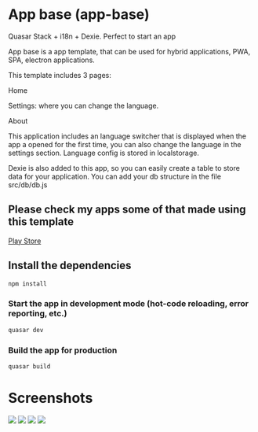 # App base (app-base)

Quasar Stack + i18n + Dexie. Perfect to start an app

App base is a app template, that can be used for hybrid applications, PWA, SPA, electron applications.

This template includes 3 pages:

Home

Settings: where you can change the language.

About

This application includes an language switcher that is displayed when the app a opened for the first time, you can also change the language in the settings section. Language config is stored in localstorage.

Dexie is also added to this app, so you can easily create a table to store data for your application. You can add your db structure in the file src/db/db.js

## Please check my apps some of that made using this template

[Play Store](https://play.google.com/store/apps/developer?id=Huebra+Developer "Play Store")

## Install the dependencies
```bash
npm install
```

### Start the app in development mode (hot-code reloading, error reporting, etc.)
```bash
quasar dev
```
### Build the app for production
```bash
quasar build
```

# Screenshots
![](https://raw.githubusercontent.com/romarioj2h/app-base/master/app-base1.png)
![](https://raw.githubusercontent.com/romarioj2h/app-base/master/app-base2.png)
![](https://raw.githubusercontent.com/romarioj2h/app-base/master/app-base3.png)
![](https://raw.githubusercontent.com/romarioj2h/app-base/master/app-base4.png)

